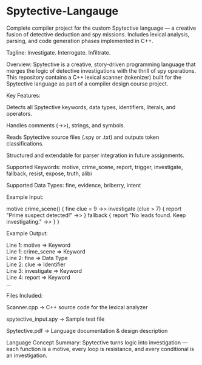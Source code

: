 # Spytective-Langauge
Complete compiler project for the custom Spytective language — a creative fusion of detective deduction and spy missions. Includes lexical analysis, parsing, and code generation phases implemented in C++.

Tagline: Investigate. Interrogate. Infiltrate.

Overview:
Spytective is a creative, story-driven programming language that merges the logic of detective investigations with the thrill of spy operations.
This repository contains a C++ lexical scanner (tokenizer) built for the Spytective language as part of a compiler design course project.

Key Features:

Detects all Spytective keywords, data types, identifiers, literals, and operators.

Handles comments (->>), strings, and symbols.

Reads Spytective source files (.spy or .txt) and outputs token classifications.

Structured and extendable for parser integration in future assignments.

Supported Keywords:
motive, crime_scene, report, trigger, investigate, fallback, resist, expose, truth, alibi

Supported Data Types:
fine, evidence, briberry, intent

Example Input:

motive crime_scene() {
    fine clue = 9 ->>
    investigate (clue > 7) {
        report "Prime suspect detected!" ->>
    }
    fallback {
        report "No leads found. Keep investigating." ->>
    }
}


Example Output:

Line 1: motive          => Keyword  
Line 1: crime_scene     => Keyword  
Line 2: fine            => Data Type  
Line 2: clue            => Identifier  
Line 3: investigate     => Keyword  
Line 4: report          => Keyword  
...


Files Included:

Scanner.cpp → C++ source code for the lexical analyzer

spytective_input.spy → Sample test file

Spytective.pdf → Language documentation & design description

Language Concept Summary:
Spytective turns logic into investigation — each function is a motive, every loop is resistance, and every conditional is an investigation.
